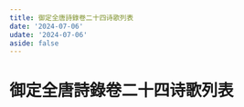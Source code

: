 ```yaml
---
title: 御定全唐詩錄卷二十四诗歌列表
date: '2024-07-06'
udate: '2024-07-06'
aside: false
---
```

# 御定全唐詩錄卷二十四诗歌列表

<PoemList :list="poems" :authorMap="authorMap" :chapternum="24" />

<script setup>
const chapter = '卷二十四';
import poems from '/data/qtsl/卷二十四/poems.json'
import authorMap from '/data/qtsl/卷二十四/author.json'
</script>
